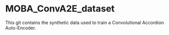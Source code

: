 # MOBA_ConvA2E_dataset
This git contains the synthetic data used to train a Convolutional Accordion Auto-Encoder.
